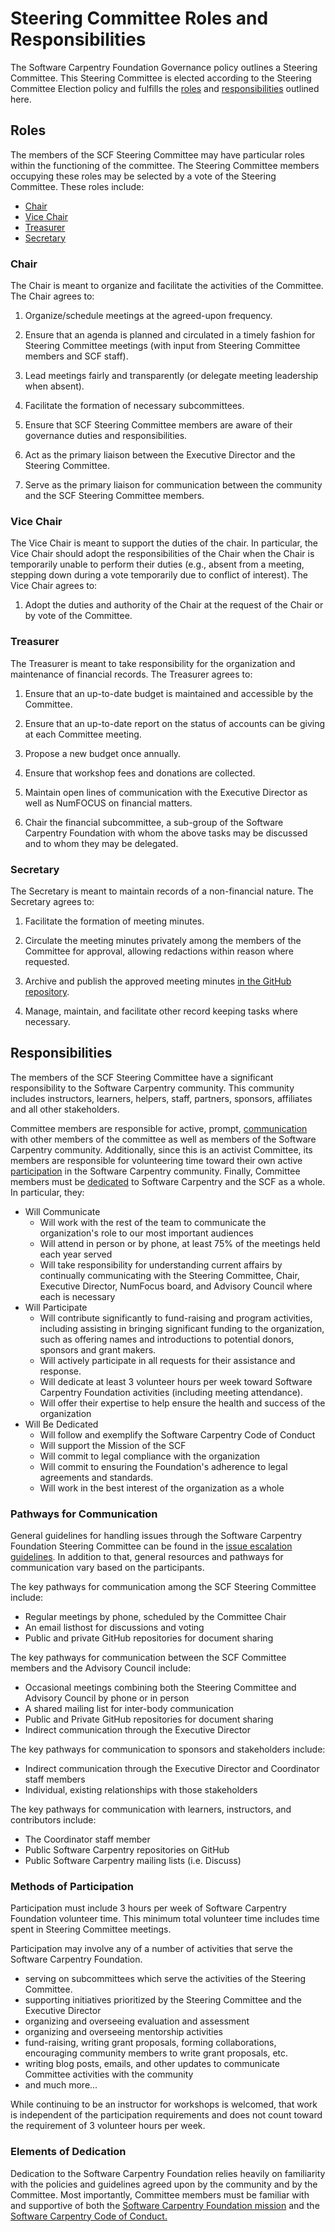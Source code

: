 
# Steering Committee Roles and Responsibilities

The Software Carpentry Foundation Governance policy outlines a Steering 
Committee. This Steering Committee is elected according to the Steering 
Committee Election policy and fulfills the [roles](#roles) and 
[responsibilities](#responsibilities) outlined 
here. 

<a name="roles"></a>
## Roles

The members of the SCF Steering Committee may have particular roles within the 
functioning of the committee. The Steering Committee members occupying these 
roles may be selected by a vote of the Steering Committee. These roles include:


* [Chair](#chair)
* [Vice Chair](#vicechair)
* [Treasurer](#treasurer)
* [Secretary](#secretary)

<a name="chair"></a>
### Chair

The Chair is meant to organize and facilitate the activities of the Committee.
The Chair agrees to:

1.  Organize/schedule meetings at the agreed-upon frequency.

2.  Ensure that an agenda is planned and circulated in a timely
    fashion for Steering Committee meetings (with input from Steering
    Committee members and SCF staff).

3.  Lead meetings fairly and transparently (or delegate meeting
    leadership when absent).

4.  Facilitate the formation of necessary subcommittees.

5.  Ensure that SCF Steering Committee members are aware of their
    governance duties and responsibilities.

6.  Act as the primary liaison between the Executive Director and the
    Steering Committee.

7.  Serve as the primary liaison for communication between the
    community and the SCF Steering Committee members.


<a name="vicechair"></a>
### Vice Chair

The Vice Chair is meant to support the duties of the chair. In particular, the 
Vice Chair should adopt the responsibilities of the Chair when the Chair is 
temporarily unable to perform their duties (e.g., absent from a meeting, 
stepping down during a vote temporarily due to conflict of interest). The Vice
Chair agrees to:

1. Adopt the duties and authority of the Chair at the request of the Chair or
by vote of the Committee.

<a name="treasurer"></a>
### Treasurer

The Treasurer is meant to take responsibility for the organization and
maintenance of financial records. The Treasurer agrees to:

1. Ensure that an up-to-date budget is maintained and accessible by the 
Committee.

2. Ensure that an up-to-date report on the status of accounts can be giving at 
each Committee meeting.

3. Propose a new budget once annually.

4. Ensure that workshop fees and donations are collected.

5. Maintain open lines of communication with the Executive Director as well as NumFOCUS on financial matters.

6. Chair the financial subcommittee, a sub-group of the Software Carpentry Foundation with whom the above tasks may be discussed and to whom they may be delegated.


<a name="secretary"></a>
### Secretary

The Secretary is meant to maintain records of a non-financial nature. The Secretary agrees to:

1. Facilitate the formation of meeting minutes.

2. Circulate the meeting minutes privately among the members of the Committee for approval, allowing redactions within reason where requested.

3. Archive and publish the approved meeting minutes [in the GitHub repository][minutes-repository].

4. Manage, maintain, and facilitate other record keeping tasks where necessary.


<a name="responsibilities"></a>
## Responsibilities

The members of the SCF Steering Committee have a significant responsibility to 
the Software Carpentry community. This community includes instructors, 
learners, helpers, staff, partners, sponsors, affiliates and all other 
stakeholders.  

Committee members are responsible for active, prompt, 
[communication](#communication) with other members of the committee as well as 
members of the Software Carpentry community.  Additionally, since this is an 
activist Committee, its members are responsible for volunteering time toward 
their own active [participation](#participation) in the Software Carpentry 
community.  Finally, Committee members must be [dedicated](#dedication) to 
Software Carpentry and the SCF as a whole. In particular, they:

* <a name="communication"></a> Will Communicate
  * Will work with the rest of the team to communicate the organization's role to our most important audiences
  * Will attend in person or by phone, at least 75% of the meetings held each year served 
  * Will take responsibility for understanding current affairs by continually communicating with the Steering Committee, Chair, Executive Director, NumFocus board, and Advisory Council where each is necessary
* <a name="participation"></a> Will Participate
  * Will contribute significantly to fund-raising and program activities, including assisting in bringing significant funding to the organization, such as offering names and introductions to potential donors, sponsors and grant  makers.
  * Will actively participate in all requests for their assistance and response.
  * Will dedicate at least 3 volunteer hours per week toward Software Carpentry Foundation activities (including meeting attendance).
  * Will offer their expertise to help ensure the health and success of the organization
* <a name="dedication"></a> Will Be Dedicated
  * Will follow and exemplify the Software Carpentry Code of Conduct
  * Will support the Mission of the SCF
  * Will commit to legal compliance with the organization
  * Will commit to ensuring the Foundation's adherence to legal agreements and standards.
  * Will work in the best interest of the organization as a whole


### Pathways for Communication

General guidelines for handling issues through the Software Carpentry 
Foundation Steering Committee can be found in the [issue escalation 
guidelines](https://github.com/swcarpentry/board/blob/master/issue-escalation.md). 
In addition to that, general resources and pathways for communication vary 
based on the participants.

The key pathways for communication among the SCF Steering Committee include:

* Regular meetings by phone, scheduled by the Committee Chair
* An email listhost for discussions and voting
* Public and private GitHub repositories for document sharing

The key pathways for communication between the SCF Committee members and the Advisory Council include:

* Occasional meetings combining both the Steering Committee and Advisory Council by phone or in person
* A shared mailing list for inter-body communication
* Public and Private GitHub repositories for document sharing
* Indirect communication through the Executive Director

The key pathways for communication to sponsors and stakeholders include:

* Indirect communication through the Executive Director and Coordinator staff members
* Individual, existing relationships with those stakeholders

The key pathways for communication with learners, instructors, and contributors include:

* The Coordinator staff member
* Public Software Carpentry repositories on GitHub
* Public Software Carpentry mailing lists (i.e. Discuss)


### Methods of Participation

Participation must include 3 hours per week of Software Carpentry Foundation 
volunteer time. This minimum total volunteer time includes time spent in 
Steering Committee meetings.

Participation may involve any of a number of activities that serve the Software 
Carpentry Foundation. 

- serving on subcommittees which serve the activities of the Steering Committee.
- supporting initiatives prioritized by the Steering Committee and the Executive Director
- organizing and overseeing evaluation and assessment
- organizing and overseeing mentorship activities
- fund-raising, writing grant proposals, forming collaborations, encouraging 
  community members to write grant proposals, etc.
- writing blog posts, emails, and other updates to communicate Committee 
  activities with the community
- and much more...

While continuing to be an instructor for workshops is welcomed, that work is 
independent of the participation requirements and does not count toward the 
requirement of 3 volunteer hours per week.

### Elements of Dedication

Dedication to the Software Carpentry Foundation relies heavily on familiarity 
with the policies and guidelines agreed upon by the community and by the 
Committee. Most importantly, Committee members must be familiar with and 
supportive of both the [Software Carpentry Foundation 
mission](https://github.com/swcarpentry/board/blob/master/mission-statement.md) 
and the [Software Carpentry Code of 
Conduct.](http://software-carpentry.org/conduct.html)

[minutes-repository]: https://github.com/swcarpentry/board/tree/master/minutes
